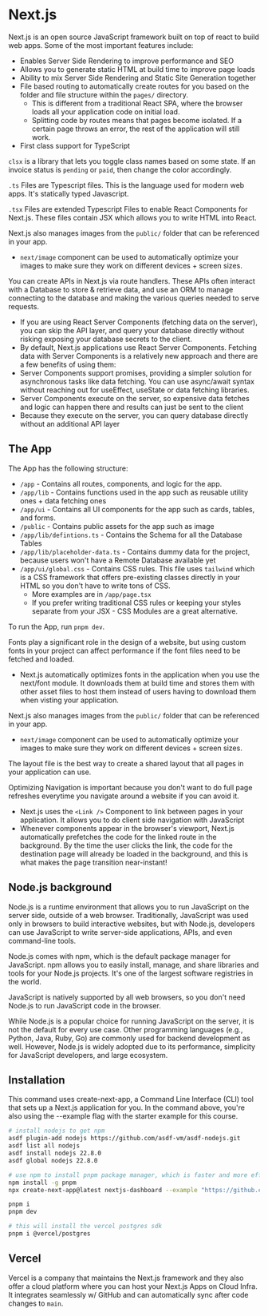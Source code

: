 # Next.js

Next.js is an open source JavaScript framework built on top of react to build web apps. Some of the most important features include:

- Enables Server Side Rendering to improve performance and SEO
- Allows you to generate static HTML at build time to improve page loads
- Ability to mix Server Side Rendering and Static Site Generation together
- File based routing to automatically create routes for you based on the folder and file structure within the `pages/` directory.
  - This is different from a traditional React SPA, where the browser loads all your application code on initial load.
  - Splitting code by routes means that pages become isolated. If a certain page throws an error, the rest of the application will still work.
- First class support for TypeScript


`clsx` is a library that lets you toggle class names based on some state. If an invoice status is `pending` or `paid`, then change the color accordingly.

`.ts` Files are Typescript files. This is the language used for modern web apps. It's statically typed Javascript.

`.tsx` Files are extended Typescript Files to enable React Components for Next.js. These files contain JSX which allows you to write HTML into React.

Next.js also manages images from the `public/` folder that can be referenced in your app. 

- `next/image` component can be used to automatically optimize your images to make sure they work on different devices + screen sizes.

You can create APIs in Next.js via route handlers. These APIs often interact with a Database to store & retrieve data, and use an ORM to manage connecting to the database and making the various queries needed to serve requests.

- If you are using React Server Components (fetching data on the server), you can skip the API layer, and query your database directly without risking exposing your database secrets to the client.
- By default, Next.js applications use React Server Components. Fetching data with Server Components is a relatively new approach and there are a few benefits of using them:
- Server Components support promises, providing a simpler solution for asynchronous tasks like data fetching. You can use async/await syntax without reaching out for useEffect, useState or data fetching libraries.
- Server Components execute on the server, so expensive data fetches and logic can happen there and results can just be sent to the client
- Because they execute on the server, you can query database directly without an additional API layer

## The App

The App has the following structure:

- `/app` - Contains all routes, components, and logic for the app.
- `/app/lib` - Contains functions used in the app such as reusable utility ones + data fetching ones
- `/app/ui` - Contains all UI components for the app such as cards, tables, and forms.
- `/public` - Contains public assets for the app such as image
- `/app/lib/defintions.ts` - Contains the Schema for all the Database Tables
- `/app/lib/placeholder-data.ts` - Contains dummy data for the project, because users won't have a Remote Database available yet
- `/app/ui/global.css` - Contains CSS rules. This file uses `tailwind` which is a CSS framework that offers pre-existing classes directly in your HTML so you don't have to write tons of CSS.
  - More examples are in `/app/page.tsx`
  - If you prefer writing traditional CSS rules or keeping your styles separate from your JSX - CSS Modules are a great alternative.

To run the App, run `pnpm dev`.

Fonts play a significant role in the design of a website, but using custom fonts in your project can affect performance if the font files need to be fetched and loaded.

- Next.js automatically optimizes fonts in the application when you use the next/font module. It downloads them at build time and stores them with other asset files to host them instead of users having to download them when visting your application.

Next.js also manages images from the `public/` folder that can be referenced in your app. 

- `next/image` component can be used to automatically optimize your images to make sure they work on different devices + screen sizes.


The layout file is the best way to create a shared layout that all pages in your application can use.

Optimizing Navigation is important because you don't want to do full page refreshes everytime you navigate around a website if you can avoid it.

- Next.js uses the `<Link />` Component to link between pages in your application. It allows you to do client side navigation with JavaScript
- Whenever <Link> components appear in the browser's viewport, Next.js automatically prefetches the code for the linked route in the background. By the time the user clicks the link, the code for the destination page will already be loaded in the background, and this is what makes the page transition near-instant!

## Node.js background

Node.js is a runtime environment that allows you to run JavaScript on the server side, outside of a web browser. Traditionally, JavaScript was used only in browsers to build interactive websites, but with Node.js, developers can use JavaScript to write server-side applications, APIs, and even command-line tools.

Node.js comes with npm, which is the default package manager for JavaScript. npm allows you to easily install, manage, and share libraries and tools for your Node.js projects. It's one of the largest software registries in the world.

JavaScript is natively supported by all web browsers, so you don't need Node.js to run JavaScript code in the browser.

While Node.js is a popular choice for running JavaScript on the server, it is not the default for every use case. Other programming languages (e.g., Python, Java, Ruby, Go) are commonly used for backend development as well. However, Node.js is widely adopted due to its performance, simplicity for JavaScript developers, and large ecosystem.


## Installation

This command uses create-next-app, a Command Line Interface (CLI) tool that sets up a Next.js application for you. In the command above, you're also using the --example flag with the starter example for this course.


``` sh
# install nodejs to get npm
asdf plugin-add nodejs https://github.com/asdf-vm/asdf-nodejs.git
asdf list all nodejs
asdf install nodejs 22.8.0
asdf global nodejs 22.8.0

# use npm to install pnpm package manager, which is faster and more efficient than npm or yarn
npm install -g pnpm
npx create-next-app@latest nextjs-dashboard --example "https://github.com/vercel/next-learn/tree/main/dashboard/starter-example" --use-pnpm

pnpm i
pnpm dev

# this will install the vercel postgres sdk
pnpm i @vercel/postgres
```

## Vercel

Vercel is a company that maintains the Next.js framework and they also offer a cloud platform where you can host your Next.js Apps on Cloud Infra. It integrates seamlessly w/ GitHub and can automatically sync after code changes to `main`.

